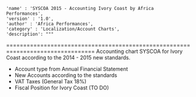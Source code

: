     'name' : 'SYSCOA 2015 - Accounting Ivory Coast by Africa Performances',
    'version' : '1.0',
    'author' : 'Africa Performances',
    'category' : 'Localization/Account Charts',
    'description': """
================================================================================
Accounting chart SYSCOA for Ivory Coast according to the 2014 - 2015 new standards.
- Account type from Annual Financial Statement
- New Accounts according to the standards
- VAT Taxes (General Tax 18%)
- Fiscal Position for Ivory Coast (TO DO)
